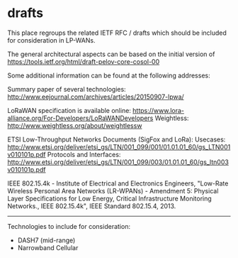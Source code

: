 # drafts

This place regroups the related IETF RFC / drafts which should be included for consideration in LP-WANs.

The general architectural aspects can be based on the initial version of https://tools.ietf.org/html/draft-pelov-core-cosol-00

Some additional information can be found at the following addresses:

Summary paper of several technologies: http://www.eejournal.com/archives/articles/20150907-lpwa/ 

LoRaWAN specification is available online: https://www.lora-alliance.org/For-Developers/LoRaWANDevelopers
Weightless: http://www.weightless.org/about/weightlessw

ETSI Low-Throughput Networks Documents (SigFox and LoRa):
Usecases: http://www.etsi.org/deliver/etsi_gs/LTN/001_099/001/01.01.01_60/gs_LTN001v010101p.pdf
Protocols and Interfaces: http://www.etsi.org/deliver/etsi_gs/LTN/001_099/003/01.01.01_60/gs_ltn003v010101p.pdf

IEEE 802.15.4k - Institute of Electrical and Electronics Engineers, "Low-Rate Wireless Personal Area Networks (LR-WPANs) - Amendment 5: Physical Layer Specifications for Low Energy, Critical Infrastructure Monitoring Networks., IEEE 802.15.4k", IEEE Standard 802.15.4, 2013.

-----------------

Technologies to include for consideration:
- DASH7 (mid-range)
- Narrowband Cellular

